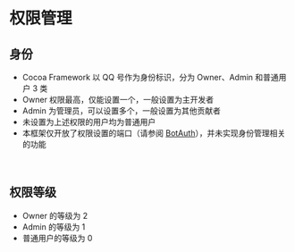# 权限管理

## 身份
- Cocoa Framework 以 QQ 号作为身份标识，分为 Owner、Admin 和普通用户 3 类
- Owner 权限最高，仅能设置一个，一般设置为主开发者
- Admin 为管理员，可以设置多个，一般设置为其他贡献者
- 未设置为上述权限的用户均为普通用户
- 本框架仅开放了权限设置的端口（请参阅 [BotAuth](../Framework/BotAuth.md)），并未实现身份管理相关的功能

<br>

## 权限等级
- Owner 的等级为 2
- Admin 的等级为 1
- 普通用户的等级为 0